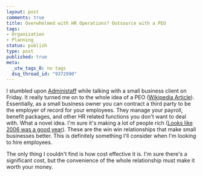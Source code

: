 ```yaml
--- 
layout: post
comments: true
title: Overwhelmed with HR Operations? Outsource with a PEO
tags: 
- Organization
- Planning
status: publish
type: post
published: true
meta: 
  _utw_tags_0: no tags
  dsq_thread_id: "9372990"
---
```

I stumbled upon <a href="http://www.administaff.com/">Administaff</a> while talking with a small business client on Friday. It really turned me on to the whole idea of a PEO (<a href="http://en.wikipedia.org/wiki/Professional_employer_organization">Wikipedia Article</a>). Essentially, as a small business owner you can contract a third party to be the employer of record for your employees. They manage your payroll, benefit packages, and other HR related functions you don't want to deal with.
What a novel idea. I'm sure it's making a lot of people rich (<a href="http://finance.google.com/finance?q=ASF">Looks like 2006 was a good year</a>). These are the win win relationships that make small businesses better. This is definitely something I'll consider when I'm looking to hire employees.

The only thing I couldn't find is how cost effective it is. I'm sure there's a significant cost, but the convenience of the whole relationship must make it worth your money.
